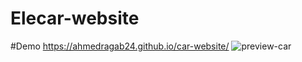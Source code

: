 # Elecar-website

#Demo https://ahmedragab24.github.io/car-website/
![preview-car](https://user-images.githubusercontent.com/89437174/219253250-0c7b1ccd-8c08-475d-a59c-2b3f6b6ed60d.png)
